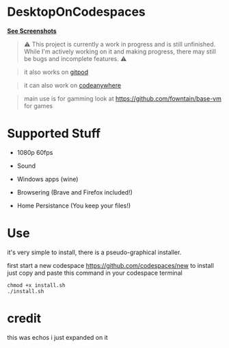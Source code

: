 # DesktopOnCodespaces

[**See Screenshots**]([https://git.mollomm1.dev/Mollomm1/DesktopOnCodespaces/src/branch/main/screenshots.m](https://github.com/playstation452/codespace-desktop/blob/main/screenshots.md)d)

> ⚠️ This project is currently a work in progress and is still unfinished. While I'm actively working on it and making progress, there may still be bugs and incomplete features. ⚠️

> it also works on [gitpod](https://gitpod.io/workspaces)

> it can also work on [codeanywhere](https://codeanywhere.com)

> main use is for gamming look at https://github.com/fowntain/base-vm for games

# Supported Stuff

* 1080p 60fps

* Sound

* Windows apps (wine)

* Browsering (Brave and Firefox included!)

* Home Persistance (You keep your files!)

# Use

it's very simple to install, there is a pseudo-graphical installer.

first start a new codespace https://github.com/codespaces/new
to install just copy and paste this command in your codespace terminal
```
chmod +x install.sh
./install.sh
```

# credit

this was echos i just expanded on it
